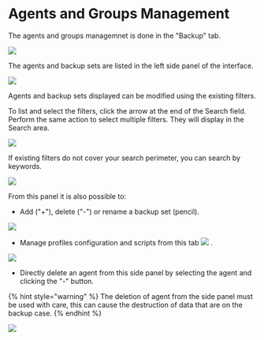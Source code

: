 # Agents and Groups Management

The agents and groups managemnet is done in the "Backup" tab.

![](<../.gitbook/assets/menu\_backup (1) (1).gif>)

The agents and backup sets are listed in the left side panel of the interface.

![](<../.gitbook/assets/backupset\_config (3).gif>)

Agents and backup sets displayed can be modified using the existing filters.

To list and select the filters, click the arrow at the end of the Search field. Perform the same action to select multiple filters. They will display in the Search area.

![](../.gitbook/assets/filter\_selection.gif)

If existing filters do not cover your search perimeter, you can search by keywords.

![](../.gitbook/assets/search\_keyword.gif)

From this panel it is also possible to:

* Add ("+"), delete ("-") or rename a backup set (pencil).

![](../.gitbook/assets/modify\_name.gif)

* Manage profiles configuration and scripts from this tab ![](../.gitbook/assets/icon\_adm.gif) .

![](../.gitbook/assets/manage\_profile\_script.gif)

* Directly delete an agent from this side panel by selecting the agent and clicking the "-" button.

{% hint style="warning" %}
The deletion of agent from the side panel must be used with care, this can cause the destruction of data that are on the backup case.
{% endhint %}

![](../.gitbook/assets/message\_warning.gif)
